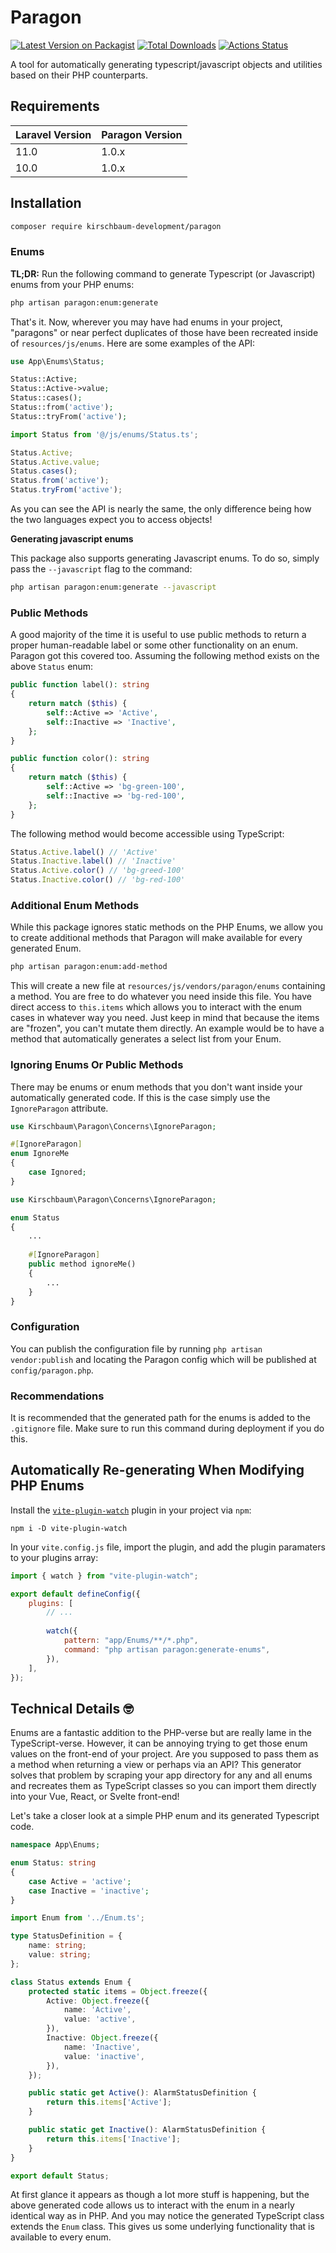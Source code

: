 # Paragon

[![Latest Version on Packagist](https://img.shields.io/packagist/v/kirschbaum-development/paragon.svg)](https://packagist.org/packages/kirschbaum-development/paragon)
[![Total Downloads](https://img.shields.io/packagist/dt/kirschbaum-development/paragon.svg)](https://packagist.org/packages/kirschbaum-development/paragon)
[![Actions Status](https://github.com/kirschbaum-development/paragon/actions/workflows/tests.yml/badge.svg)](https://github.com/kirschbaum-development/paragon/actions)

A tool for automatically generating typescript/javascript objects and utilities based on their PHP counterparts.

## Requirements

| Laravel Version | Paragon Version |
|:----------------|:----------------|
| 11.0            | 1.0.x           |
| 10.0            | 1.0.x           |

## Installation

```bash
composer require kirschbaum-development/paragon
```

### Enums

**TL;DR:** Run the following command to generate Typescript (or Javascript) enums from your PHP enums:

```bash
php artisan paragon:enum:generate
```

That's it. Now, wherever you may have had enums in your project, "paragons" or near perfect duplicates of those have been recreated inside of `resources/js/enums`. Here are some examples of the API:

```php PHP API
use App\Enums\Status;

Status::Active;
Status::Active->value;
Status::cases();
Status::from('active'); 
Status::tryFrom('active'); 
```

```ts TypeScript API
import Status from '@/js/enums/Status.ts';

Status.Active;
Status.Active.value;
Status.cases();
Status.from('active');
Status.tryFrom('active'); 
```

As you can see the API is nearly the same, the only difference being how the two languages expect you to access objects!

**Generating javascript enums**

This package also supports generating Javascript enums. To do so, simply pass the `--javascript` flag to the command:

```bash
php artisan paragon:enum:generate --javascript
```

### Public Methods

A good majority of the time it is useful to use public methods to return a proper human-readable label or some other functionality on an enum. Paragon got this covered too. Assuming the following method exists on the above `Status` enum:

```php
public function label(): string
{
    return match ($this) {
        self::Active => 'Active',
        self::Inactive => 'Inactive',
    }; 
}

public function color(): string
{
    return match ($this) {
        self::Active => 'bg-green-100',
        self::Inactive => 'bg-red-100',
    }; 
}
```

The following method would become accessible using TypeScript:

```ts
Status.Active.label() // 'Active'
Status.Inactive.label() // 'Inactive'
Status.Active.color() // 'bg-greed-100'
Status.Inactive.color() // 'bg-red-100'
```

### Additional Enum Methods

While this package ignores static methods on the PHP Enums, we allow you to create additional methods that Paragon will make available for every generated Enum.

```bash
php artisan paragon:enum:add-method
```

This will create a new file at `resources/js/vendors/paragon/enums` containing a method. You are free to do whatever you need inside this file. You have direct access to `this.items` which allows you to interact with the enum cases in whatever way you need. Just keep in mind that because the items are "frozen", you can't mutate them directly. An example would be to have a method that automatically generates a select list from your Enum.

### Ignoring Enums Or Public Methods

There may be enums or enum methods that you don't want inside your automatically generated code. If this is the case simply use the `IgnoreParagon` attribute.

```php
use Kirschbaum\Paragon\Concerns\IgnoreParagon;

#[IgnoreParagon]
enum IgnoreMe
{
    case Ignored;
}
```

```php
use Kirschbaum\Paragon\Concerns\IgnoreParagon;

enum Status
{
    ...
    
    #[IgnoreParagon]
    public method ignoreMe()
    {
        ...
    }
}
```

### Configuration

You can publish the configuration file by running `php artisan vendor:publish` and locating the Paragon config which will be published at `config/paragon.php`.

### Recommendations

It is recommended that the generated path for the enums is added to the `.gitignore` file. Make sure to run this command during deployment if you do this.

## Automatically Re-generating When Modifying PHP Enums

Install the [`vite-plugin-watch`](https://www.npmjs.com/package/vite-plugin-watch) plugin in your project via `npm`:

```shell
npm i -D vite-plugin-watch
```

In your `vite.config.js` file, import the plugin, and add the plugin paramaters to your plugins array:

```js
import { watch } from "vite-plugin-watch";

export default defineConfig({
    plugins: [
        // ...
        
        watch({
            pattern: "app/Enums/**/*.php",
            command: "php artisan paragon:generate-enums",
        }),
    ],
});
```

## Technical Details 🤓

Enums are a fantastic addition to the PHP-verse but are really lame in the TypeScript-verse. However, it can be annoying trying to get those enum values on the
front-end of your project. Are you supposed to pass them as a method when returning a view or perhaps via an API? This
generator solves that problem by scraping your app directory for any and all enums and recreates them as TypeScript
classes so you can import them directly into your Vue, React, or Svelte front-end!

Let's take a closer look at a simple PHP enum and its generated Typescript code.

```php
namespace App\Enums;

enum Status: string
{
    case Active = 'active';
    case Inactive = 'inactive';
}
```

```ts
import Enum from '../Enum.ts';

type StatusDefinition = {
    name: string;
    value: string;
};

class Status extends Enum {
    protected static items = Object.freeze({
        Active: Object.freeze({
            name: 'Active',
            value: 'active',
        }),
        Inactive: Object.freeze({
            name: 'Inactive',
            value: 'inactive',
        }),
    });

    public static get Active(): AlarmStatusDefinition {
        return this.items['Active'];
    }

    public static get Inactive(): AlarmStatusDefinition {
        return this.items['Inactive'];
    }
}

export default Status;
```

At first glance it appears as though a lot more stuff is happening, but the above generated code allows us to interact
with the enum in a nearly identical way as in PHP. And you may notice the generated TypeScript class extends the `Enum`
class. This gives us some underlying functionality that is available to every enum.